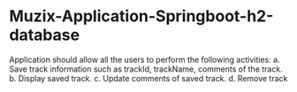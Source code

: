 # Muzix-Application-Springboot-h2-database
 Application should allow all the users to perform the
following activities:
a.
Save track information such as trackId,
trackName, comments of the track.
b.
Display saved track.
c.
 Update comments of saved track.
d.
Remove track
